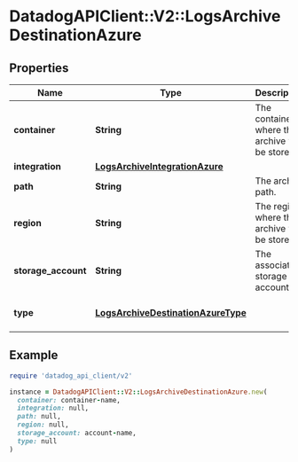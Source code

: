 # DatadogAPIClient::V2::LogsArchiveDestinationAzure

## Properties

| Name                | Type                                                                      | Description                                     | Notes                        |
| ------------------- | ------------------------------------------------------------------------- | ----------------------------------------------- | ---------------------------- |
| **container**       | **String**                                                                | The container where the archive will be stored. |                              |
| **integration**     | [**LogsArchiveIntegrationAzure**](LogsArchiveIntegrationAzure.md)         |                                                 |                              |
| **path**            | **String**                                                                | The archive path.                               | [optional]                   |
| **region**          | **String**                                                                | The region where the archive will be stored.    | [optional]                   |
| **storage_account** | **String**                                                                | The associated storage account.                 |                              |
| **type**            | [**LogsArchiveDestinationAzureType**](LogsArchiveDestinationAzureType.md) |                                                 | [default to &#39;azure&#39;] |

## Example

```ruby
require 'datadog_api_client/v2'

instance = DatadogAPIClient::V2::LogsArchiveDestinationAzure.new(
  container: container-name,
  integration: null,
  path: null,
  region: null,
  storage_account: account-name,
  type: null
)
```
